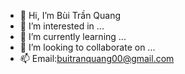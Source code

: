 - 👋 Hi, I’m Bùi Trần Quang
- 👀 I’m interested in ...
- 🌱 I’m currently learning ...
- 💞️ I’m looking to collaborate on ...
- 📫 Email:buitranquang00@gmail.com

<!---
buitranquang/buitranquang is a ✨ special ✨ repository because its `README.md` (this file) appears on your GitHub profile.
You can click the Preview link to take a look at your changes.
--->

